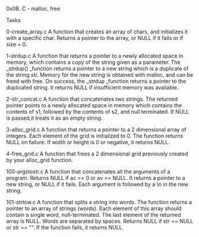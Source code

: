 0x0B. C - malloc, free

Tasks

0-create_array.c
A function that creates an array of chars, and initializes it with a specific char.
Returns a pointer to the array, or NULL if it fails or if size = 0.


1-strdup.c
A function that returns a pointer to a newly allocated space in memory, which contains a copy of the string given as a parameter.
The _strdup() _function returns a pointer to a new string which is a duplicate of the string str. Memory for the new string is obtained with malloc, and can be freed with free.
On success, the _strdup _function returns a pointer to the duplicated string. It returns NULL if insufficient memory was available.


2-str_concat.c
A function that concatenates two strings.
The returned pointer points to a newly allocated space in memory which contains the contents of s1, followed by the contents of s2, and null terminated.
If NULL is passed,it treats it as an empty string.


3-alloc_grid.c
A function that returns a pointer to a 2 dimensional array of integers.
Each element of the grid is initialized to 0.
The function returns NULL on failure. If width or height is 0 or negative, it returns NULL.


4-free_grid.c
A function that frees a 2 dimensional grid previously created by your alloc_grid function.


100-argstostr.c
A function that concatenates all the arguments of a program.
Returns NULL if ac == 0 or av == NULL.
It returns a pointer to a new string, or NULL if it fails.
Each argument is followed by a \n in the new string.


101-strtow.c
A function that splits a string into words.
The function returns a pointer to an array of strings (words).
Each element of this array should contain a single word, null-terminated.
The last element of the returned array is NULL.
Words are separated by spaces.
Returns NULL if str == NULL or str == "".
If the function fails, it returns NULL.
